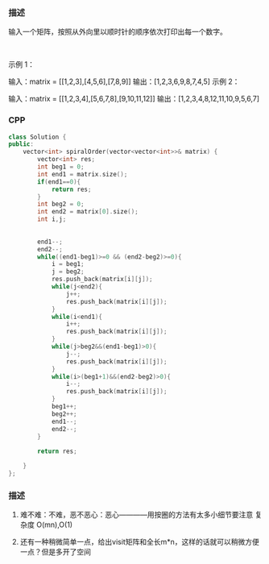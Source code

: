 ### 描述
输入一个矩阵，按照从外向里以顺时针的顺序依次打印出每一个数字。

 

示例 1：

输入：matrix = [[1,2,3],[4,5,6],[7,8,9]]
输出：[1,2,3,6,9,8,7,4,5]
示例 2：

输入：matrix = [[1,2,3,4],[5,6,7,8],[9,10,11,12]]
输出：[1,2,3,4,8,12,11,10,9,5,6,7]

### CPP
```cpp
class Solution {
public:
    vector<int> spiralOrder(vector<vector<int>>& matrix) {
        vector<int> res;
        int beg1 = 0;
        int end1 = matrix.size();
        if(end1==0){
            return res;
        }
        int beg2 = 0;
        int end2 = matrix[0].size();
        int i,j;
        
        
        end1--;
        end2--;
        while((end1-beg1)>=0 && (end2-beg2)>=0){
            i = beg1;
            j = beg2;
            res.push_back(matrix[i][j]);
            while(j<end2){
                j++;
                res.push_back(matrix[i][j]);
            }
            while(i<end1){
                i++;
                res.push_back(matrix[i][j]);
            }
            while(j>beg2&&(end1-beg1)>0){
                j--;
                res.push_back(matrix[i][j]);
            }
            while(i>(beg1+1)&&(end2-beg2)>0){
                i--;
                res.push_back(matrix[i][j]);
            }
            beg1++;
            beg2++;
            end1--;
            end2--;
        }
        
        return res;

    }
};
```
### 描述

1. 难不难：不难，恶不恶心：恶心————用按圈的方法有太多小细节要注意
复杂度 O(mn),O(1)

2. 还有一种稍微简单一点，给出visit矩阵和全长m*n，这样的话就可以稍微方便一点？但是多开了空间